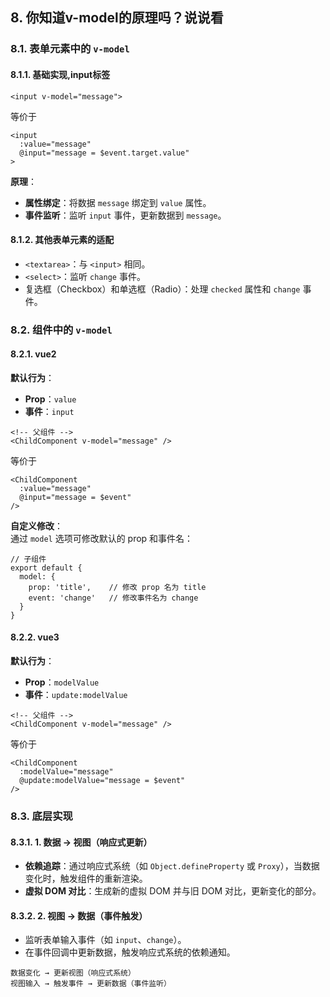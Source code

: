 ## 8. 你知道v-model的原理吗？说说看

### 8.1. **表单元素中的** `v-model`

#### 8.1.1. **基础实现,input标签**

```
<input v-model="message">
```

等价于

```
<input 
  :value="message" 
  @input="message = $event.target.value"
>
```

**原理**：

- **属性绑定**：将数据 `message` 绑定到 `value` 属性。
- **事件监听**：监听 `input` 事件，更新数据到 `message`。

#### 8.1.2. **其他表单元素的适配**

- `<textarea>`：与 `<input>` 相同。
- `<select>`：监听 `change` 事件。
- 复选框（Checkbox）和单选框（Radio）：处理 `checked` 属性和 `change` 事件。

### 8.2. **组件中的** `v-model`

#### 8.2.1. vue2

**默认行为**：

- **Prop**：`value`
- **事件**：`input`

```
<!-- 父组件 -->
<ChildComponent v-model="message" />
```

等价于

```
<ChildComponent 
  :value="message" 
  @input="message = $event"
/>
```

**自定义修改**：  
通过 `model` 选项可修改默认的 prop 和事件名：

```
// 子组件
export default {
  model: {
    prop: 'title',    // 修改 prop 名为 title
    event: 'change'   // 修改事件名为 change
  }
}
```

#### 8.2.2. vue3

**默认行为**：

- **Prop**：`modelValue`
- **事件**：`update:modelValue`

```
<!-- 父组件 -->
<ChildComponent v-model="message" />
```

等价于

```
<ChildComponent 
  :modelValue="message" 
  @update:modelValue="message = $event"
/>
```

### 8.3. 底层实现

#### 8.3.1. **1. 数据 → 视图（响应式更新）**

- **依赖追踪**：通过响应式系统（如 `Object.defineProperty` 或 `Proxy`），当数据变化时，触发组件的重新渲染。
- **虚拟 DOM 对比**：生成新的虚拟 DOM 并与旧 DOM 对比，更新变化的部分。

#### 8.3.2. **2. 视图 → 数据（事件触发）**

- 监听表单输入事件（如 `input`、`change`）。
- 在事件回调中更新数据，触发响应式系统的依赖通知。

```
数据变化 → 更新视图（响应式系统）
视图输入 → 触发事件 → 更新数据（事件监听）
```
